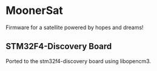MoonerSat
=========

Firmware for a satellite powered by hopes and dreams!

## STM32F4-Discovery Board

Ported to the stm32f4-discovery board using libopencm3.
